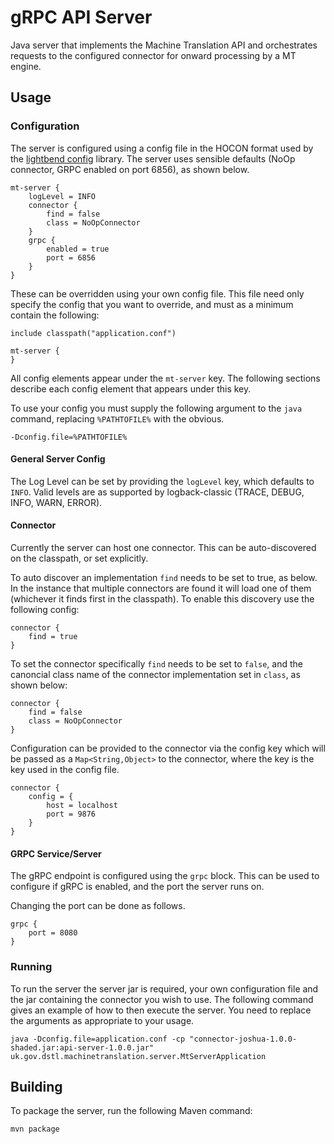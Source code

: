 # gRPC API Server

Java server that implements the Machine Translation API and orchestrates requests to the 
configured connector for onward processing by a MT engine.

## Usage

### Configuration

The server is configured using a config file in the HOCON format used by the
[lightbend config](https://github.com/lightbend/config) library. The server
uses sensible defaults (NoOp connector, GRPC enabled on port 6856), as shown
below.

```
mt-server {
    logLevel = INFO
    connector {
        find = false
        class = NoOpConnector
    }
    grpc {
        enabled = true
        port = 6856
    }
}
```


These can be overridden using your own config file. This file need only specify the config
that you want to override, and must as a minimum contain the following:

```
include classpath("application.conf")

mt-server {
}
```

All config elements appear under the `mt-server` key. The following sections
describe each config element that appears under this key.

To use your config you must supply the following argument to the `java` command,
replacing `%PATHTOFILE%` with the obvious.

```
-Dconfig.file=%PATHTOFILE%
```

#### General Server Config

The Log Level can be set by providing the `logLevel` key, which defaults to `INFO`.
Valid levels are as supported by logback-classic (TRACE, DEBUG, INFO, WARN, ERROR).

#### Connector

Currently the server can host one connector. This can be auto-discovered on the
classpath, or set explicitly.

To auto discover an implementation `find` needs to be set to true, as below. In 
the instance that multiple connectors are found it will load one of them 
(whichever it finds first in the classpath). To enable this discovery use
the following config:

```
connector {
    find = true
}
```

To set the connector specifically `find` needs to be set to `false`, and the 
canoncial class name of the connector implementation set in `class`, as shown 
below:

```
connector {
    find = false
    class = NoOpConnector
}
```

Configuration can be provided to the connector via the config key which will be
passed as a `Map<String,Object>` to the connector, where the key is the key used in
the config file.

```
connector {
    config = {
        host = localhost
        port = 9876
    }
}
```

#### GRPC Service/Server

The gRPC endpoint is configured using the `grpc` block. This can be used to 
configure if gRPC is enabled, and the port the server runs on.

Changing the port can be done as follows.

```
grpc {
    port = 8080
}
```

### Running

To run the server the server jar is required, your own configuration file and the
jar containing the connector you wish to use. The following command gives an example
of how to then execute the server. You need to replace the arguments as appropriate
to your usage.

````
java -Dconfig.file=application.conf -cp "connector-joshua-1.0.0-shaded.jar:api-server-1.0.0.jar" uk.gov.dstl.machinetranslation.server.MtServerApplication
````

## Building

To package the server, run the following Maven command:

````
mvn package
````
